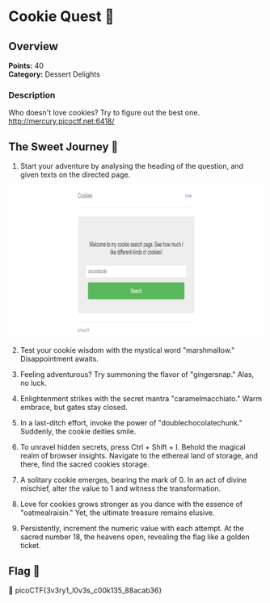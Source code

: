 # Cookie Quest 🍪

## Overview

**Points:** 40  
**Category:** Dessert Delights

### Description
Who doesn't love cookies? Try to figure out the best one. http://mercury.picoctf.net:6418/


## The Sweet Journey 🍪

1. Start your adventure by analysing the heading of the question, and given texts on the directed page.<br>
<img src="https://github.com/emareeeb/picoCTF-writeups/blob/main/Web_Exploitation/Cookies/home-qn.png?raw=true" alt="home-img" height=300>

2. Test your cookie wisdom with the mystical word "marshmallow." Disappointment awaits.

3. Feeling adventurous? Try summoning the flavor of "gingersnap." Alas, no luck.

4. Enlightenment strikes with the secret mantra "caramelmacchiato." Warm embrace, but gates stay closed.

5. In a last-ditch effort, invoke the power of "doublechocolatechunk." Suddenly, the cookie deities smile.

6. To unravel hidden secrets, press Ctrl + Shift + I. Behold the magical realm of browser insights. Navigate to the ethereal land of storage, and there, find the sacred cookies storage.

7. A solitary cookie emerges, bearing the mark of 0. In an act of divine mischief, alter the value to 1 and witness the transformation.

8. Love for cookies grows stronger as you dance with the essence of "oatmealraisin." Yet, the ultimate treasure remains elusive.

9. Persistently, increment the numeric value with each attempt. At the sacred number 18, the heavens open, revealing the flag like a golden ticket.

## Flag 🍪
🚩 picoCTF{3v3ry1_l0v3s_c00k135_88acab36}

